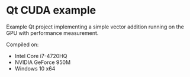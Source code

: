 # Qt CUDA example
Example Qt project implementing a simple vector addition running on the GPU with performance measurement.

Compiled on:
* Intel Core i7-4720HQ
* NVIDIA GeForce 950M
* Windows 10 x64

